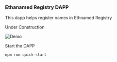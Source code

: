 ### Ethanamed Registry DAPP

This dapp helps register names in Ethnamed Registry

Under Construction

![Demo](http://res.cloudinary.com/nixar-work/image/upload/v1521236213/Screen_Shot_2018-03-16_at_23.36.31.png)

Start the DAPP

```
npm run quick-start
```